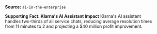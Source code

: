 **Source:** `ai-in-the-enterprise`

**Supporting Fact: Klarna's AI Assistant Impact**
Klarna's AI assistant handles two-thirds of all service chats, reducing average resolution times from 11 minutes to 2 and projecting a $40 million profit improvement.
